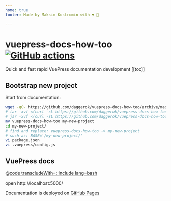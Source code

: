 ```yaml
---
home: true
footer: Made by Maksim Kostromin with ❤️ 🤘

---
```


# vuepress-docs-how-too [![GitHub actions](https://github.com/daggerok/vuepress-docs-how-too/actions/workflows/ci.yaml/badge.svg)](https://github.com/daggerok/vuepress-docs-how-too/actions/workflows/ci.yaml)

Quick and fast rapid VuePress documentation development
[[toc]]

<!--
## Table of Content
* [VuePress docs](#vuepress-docs)
-->

## Bootstrap new project

Start from documentation:

```bash
wget -qO- https://github.com/daggerok/vuepress-docs-how-too/archive/master.zip | tar xvf -
# tar -xvf <(curl -sL https://github.com/daggerok/vuepress-docs-how-too/archive/master.zip)
# jar -xvf <(curl -sL https://github.com/daggerok/vuepress-docs-how-too/archive/master.zip)
mv vuepress-docs-how-too my-new-project
cd my-new-project/
# find and replace: vuepress-docs-how-too -> my-new-project
# such as: BASE='/my-new-project/'
vi package.json
vi .vuepress/config.js
```

## VuePress docs

@[code transcludeWith=::include lang=bash](@/code-snippet.sh)

open http://localhost:5000/

Documentation is deployed on [GitHub Pages](https://daggerok.github.io/vuepress-docs-how-too/)
